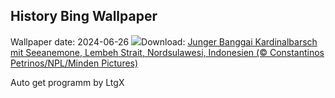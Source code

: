 ## History Bing Wallpaper
Wallpaper date: 2024-06-26
![](https://www.bing.com/th?id=OHR.CardinalfishAnemone_DE-DE5420606353_UHD.jpg&w=1000)Download: [Junger Banggai Kardinalbarsch mit Seeanemone, Lembeh Strait, Nordsulawesi, Indonesien (© Constantinos Petrinos/NPL/Minden Pictures)](https://www.bing.com/th?id=OHR.CardinalfishAnemone_DE-DE5420606353_UHD.jpg)

Auto get programm by LtgX
